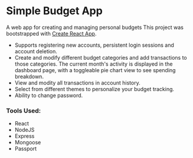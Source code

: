 # Simple Budget App
A web app for creating and managing personal budgets
This project was bootstrapped with [Create React App](https://github.com/facebook/create-react-app).

- Supports registering new accounts, persistent login sessions and account deletion.
- Create and modify different budget categories and add transactions to those categories. The current month's activity is displayed in the dashboard page, with a toggleable pie chart view to see spending breakdown.
- View and modity all transactions in account history.
- Select from different themes to personalize your budget tracking.
- Ability to change password. 

### Tools Used:
- React
- NodeJS
- Express
- Mongoose
- Passport
